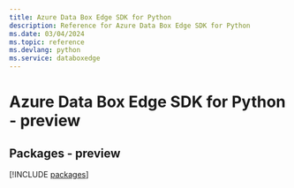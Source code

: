 ```yaml
---
title: Azure Data Box Edge SDK for Python
description: Reference for Azure Data Box Edge SDK for Python
ms.date: 03/04/2024
ms.topic: reference
ms.devlang: python
ms.service: databoxedge
---
```

# Azure Data Box Edge SDK for Python - preview
## Packages - preview
[!INCLUDE [packages](data-box-edge-index.md)]